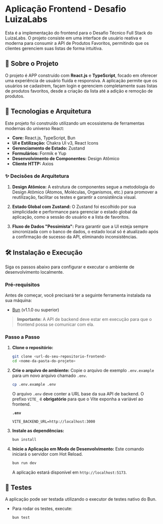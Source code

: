 # Aplicação Frontend - Desafio LuizaLabs

Esta é a implementação do frontend para o Desafio Técnico Full Stack do LuizaLabs. O projeto consiste em uma interface de usuário reativa e moderna para consumir a API de Produtos Favoritos, permitindo que os clientes gerenciem suas listas de forma intuitiva.

## 📝 Sobre o Projeto

O projeto é APP construído com **React.js** e **TypeScript**, focado em oferecer uma experiência de usuário fluida e responsiva. A aplicação permite que os usuários se cadastrem, façam login e gerenciem completamente suas listas de produtos favoritos, desde a criação da lista até a adição e remoção de produtos.

## 🚀 Tecnologias e Arquitetura

Este projeto foi construído utilizando um ecossistema de ferramentas modernas do universo React:

- **Core:** React.js, TypeScript, Bun
- **UI e Estilização:** Chakra UI v3, React Icons
- **Gerenciamento de Estado:** Zustand
- **Formulários:** Formik e Yup
- **Desenvolvimento de Componentes:** Design Atômico
- **Cliente HTTP:** Axios

### ✨ Decisões de Arquitetura

1.  **Design Atômico:** A estrutura de componentes segue a metodologia do Design Atômico (Átomos, Moléculas, Organismos, etc.) para promover a reutilização, facilitar os testes e garantir a consistência visual.

2.  **Estado Global com Zustand:** O Zustand foi escolhido por sua simplicidade e performance para gerenciar o estado global da aplicação, como a sessão do usuário e a lista de favoritos.

3.  **Fluxo de Dados "Pessimista":** Para garantir que a UI esteja sempre sincronizada com o banco de dados, o estado local só é atualizado após a confirmação de sucesso da API, eliminando inconsistências.

## 🛠️ Instalação e Execução

Siga os passos abaixo para configurar e executar o ambiente de desenvolvimento localmente.

### Pré-requisitos

Antes de começar, você precisará ter a seguinte ferramenta instalada na sua máquina:

- [Bun](https://bun.sh/) (v1.1.0 ou superior)

> **Importante:** A API de backend deve estar em execução para que o frontend possa se comunicar com ela.

### Passo a Passo

1.  **Clone o repositório:**

    ```bash
    git clone <url-do-seu-repositorio-frontend>
    cd <nome-da-pasta-do-projeto>
    ```

2.  **Crie o arquivo de ambiente:**
    Copie o arquivo de exemplo `.env.example` para um novo arquivo chamado `.env`.

    ```bash
    cp .env.example .env
    ```

    O arquivo `.env` deve conter a URL base da sua API de backend. O prefixo `VITE_` é **obrigatório** para que o Vite exponha a variável ao frontend.

    **`.env`**

    ```
    VITE_BACKEND_URL=http://localhost:3000
    ```

3.  **Instale as dependências:**

    ```bash
    bun install
    ```

4.  **Inicie a Aplicação em Modo de Desenvolvimento:**
    Este comando iniciará o servidor com Hot Reload.
    ```bash
    bun run dev
    ```
    A aplicação estará disponível em `http://localhost:5173`.

## 🧪 Testes

A aplicação pode ser testada utilizando o executor de testes nativo do Bun.

- Para rodar os testes, execute:

  ```bash
  bun test

  ```
